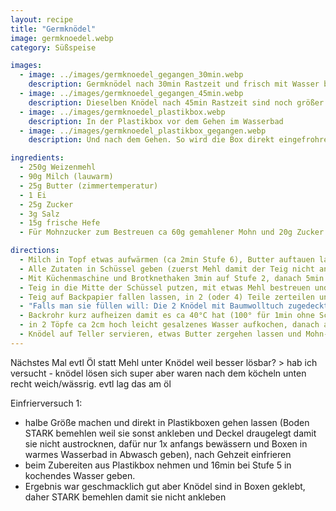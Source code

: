 ```yaml
---
layout: recipe
title: "Germknödel"
image: germknoedel.webp
category: Süßspeise

images:
  - image: ../images/germknoedel_gegangen_30min.webp
    description: Germknödel nach 30min Rastzeit und frisch mit Wasser besprüht (unten gut bemehlt damit sie sich leicht lösen)
  - image: ../images/germknoedel_gegangen_45min.webp
    description: Dieselben Knödel nach 45min Rastzeit sind noch größer
  - image: ../images/germknoedel_plastikbox.webp
    description: In der Plastikbox vor dem Gehen im Wasserbad
  - image: ../images/germknoedel_plastikbox_gegangen.webp
    description: Und nach dem Gehen. So wird die Box direkt eingefrohren

ingredients:
  - 250g Weizenmehl
  - 90g Milch (lauwarm)
  - 25g Butter (zimmertemperatur)
  - 1 Ei
  - 25g Zucker
  - 3g Salz
  - 15g frische Hefe
  - Für Mohnzucker zum Bestreuen ca 60g gemahlener Mohn und 20g Zucker (gesiebt) vermischen

directions:
  - Milch in Topf etwas aufwärmen (ca 2min Stufe 6), Butter auftauen lassen
  - Alle Zutaten in Schüssel geben (zuerst Mehl damit der Teig nicht an der Form klebt)
  - Mit Küchenmaschine und Brotknethaken 3min auf Stufe 2, danach 5min auf Stufe 3 kneten
  - Teig in die Mitte der Schüssel putzen, mit etwas Mehl bestreuen und zugedeckt 20min gehen lassen
  - Teig auf Backpapier fallen lassen, in 2 (oder 4) Teile zerteilen und kugelförmig Rollen bzw Teig nach innen falten (Ziel ist es runde Knödel zu haben).
  - "Falls man sie füllen will: Die 2 Knödel mit Baumwolltuch zugedeckt 15min rasten lassen, danach nochmal rund formen, flach drücken, befüllen und die Enden zusammenklappen und erneut Knödel formen"
  - Backrohr kurz aufheizen damit es ca 40°C hat (100° für 1min ohne Schnellvorheizen!). Ein Backpapier bemehlen (evtl besser Öl nutzen) damit die Knödel nicht festkleben und die Knödel drauf legen. Mit Wasser besprühen und 30-45min (je nach gewünschter Größe, aber nicht länger sonst werden sie flach und man muss sie erneut formen) im Rohr gehen lassen (zwischendurch 1-2x erneut mit Wasser besprühen)
  - in 2 Töpfe ca 2cm hoch leicht gesalzenes Wasser aufkochen, danach auf Stufe 5 zurückdrehen und in jeden Topf ein Knödel geben. Zugedeckt 14min köcheln lassen. ACHTUNG Deckel darf nicht zu tief runtergehen sonst klebt ein Teil des Knödels daran (passiert zb beim zweitkleinsten Topf+Deckel)
  - Knödel auf Teller servieren, etwas Butter zergehen lassen und Mohn-Zucker Gemisch (beides in Plastikbox geben und schütteln) darauf verteilen. Marmelade passt auch sehr gut dazu.
---
```

Nächstes Mal evtl Öl statt Mehl unter Knödel weil besser lösbar? > hab ich versucht - knödel lösen sich super aber waren nach dem köcheln unten recht weich/wässrig. evtl lag das am öl

Einfrierversuch 1:

- halbe Größe machen und direkt in Plastikboxen gehen lassen (Boden STARK bemehlen weil sie sonst ankleben und Deckel draugelegt damit sie nicht austrocknen, dafür nur 1x anfangs bewässern und Boxen in warmes Wasserbad in Abwasch geben), nach Gehzeit einfrieren
- beim Zubereiten aus Plastikbox nehmen und 16min bei Stufe 5 in kochendes Wasser geben.
- Ergebnis war geschmacklich gut aber Knödel sind in Boxen geklebt, daher STARK bemehlen damit sie nicht ankleben
